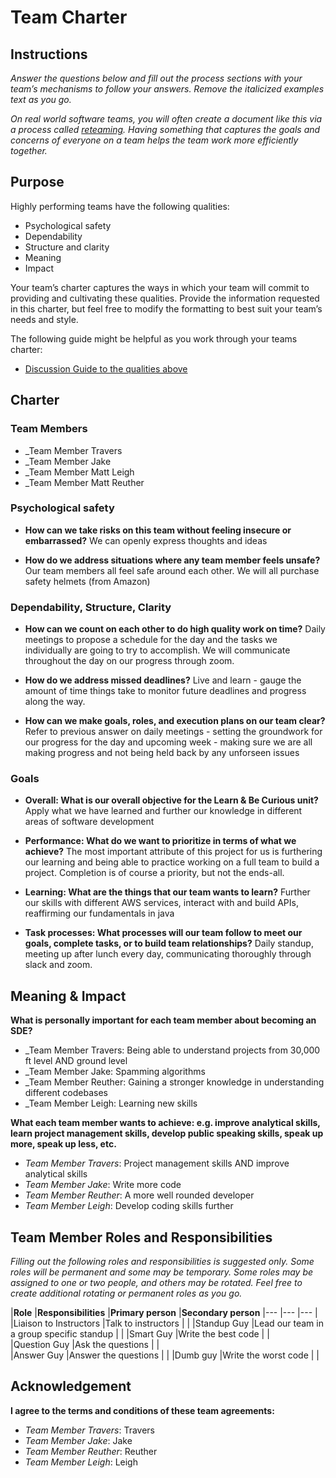 # Team Charter

## Instructions

_Answer the questions below and fill out the process sections with your team’s mechanisms to follow your answers. Remove the italicized examples text as you go._

_On real world software teams, you will often create a document like this via a process called [reteaming](https://www.agilealliance.org/resources/experience-reports/dynamic-reteaming-how-we-thrive-by-rebuilding-teams/). Having something that captures the goals and concerns of everyone on a team helps the team work more efficiently together._

## Purpose

Highly performing teams have the following qualities:

* Psychological safety
* Dependability
* Structure and clarity
* Meaning
* Impact

Your team’s charter captures the ways in which your team will commit to providing and cultivating these qualities. Provide the information requested in this charter, but feel free to modify the formatting to best suit your team’s needs and style.

The following guide might be helpful as you work through your teams charter:

* [Discussion Guide to the qualities above](https://docs.google.com/document/d/1lgiz6mwZeyWEaJxN_NMI-tI5Qijv2BHh27DPLeSLE40)

## Charter

### Team Members

- _Team Member Travers
- _Team Member Jake
- _Team Member Matt Leigh
- _Team Member Matt Reuther

### Psychological safety

* **How can we take risks on this team without feeling insecure or embarrassed?**
  We can openly express thoughts and ideas

* **How do we address situations where any team member feels unsafe?**
 Our team members all feel safe around each other.
 We will all purchase safety helmets (from Amazon)

### Dependability, Structure, Clarity

* **How can we count on each other to do high quality work on time?**
Daily meetings to propose a schedule for the day and the tasks we individually are going to try to accomplish. We will communicate throughout the day on our progress through zoom.

* **How do we address missed deadlines?**
  Live and learn - gauge the amount of time things take to monitor future deadlines and progress along the way.

* **How can we make goals, roles, and execution plans on our team clear?**
Refer to previous answer on daily meetings - setting the groundwork for our progress for the day and upcoming week - making sure we are all making progress and not being held back by any unforseen issues


### Goals

* **Overall: What is our overall objective for the Learn & Be Curious unit?**
 Apply what we have learned and further our knowledge in different areas of software development


* **Performance: What do we want to prioritize in terms of what we achieve?**
 The most important attribute of this project for us is furthering our learning and being able to practice working on a full team to build a project. Completion is of course a priority, but not the ends-all.


* **Learning: What are the things that our team wants to learn?**
 Further our skills with different AWS services, interact with and build APIs, reaffirming our fundamentals in java


* **Task processes: What processes will our team follow to meet our goals, complete tasks, or to build team relationships?**
  Daily standup, meeting up after lunch every day, communicating thoroughly through slack and zoom.

## Meaning & Impact

**What is personally important for each team member about becoming an SDE?**

* _Team Member Travers: Being able to understand projects from 30,000 ft level AND ground level
* _Team Member Jake: Spamming algorithms
* _Team Member Reuther: Gaining a stronger knowledge in understanding different codebases
* _Team Member Leigh: Learning new skills 

**What each team member wants to achieve: e.g. improve analytical skills, learn project management skills, develop public speaking skills, speak up more, speak up less, etc.**

* _Team Member Travers_: Project management skills AND improve analytical skills
* _Team Member Jake_: Write more code
* _Team Member Reuther_: A more well rounded developer
* _Team Member Leigh_: Develop coding skills further

## Team Member Roles and Responsibilities

_Filling out the following roles and responsibilities is suggested only. Some roles will be permanent and some may be temporary. Some roles may be assigned to one or two people, and others may be rotated. Feel free to create additional rotating or permanent roles as you go._

|**Role**               |**Responsibilities**                       |**Primary person** |**Secondary person** 
|---                    |---                                        |---                |
|Liaison to Instructors |Talk to instructors                        |                   |
|Standup Guy            |Lead our team in a group specific standup  |                   |
|Smart Guy              |Write the best code                        |                   |                                       
|Question Guy           |Ask the questions                          |                   |                     
|Answer Guy             |Answer the questions                       |                   | 
|Dumb guy               |Write the worst code                       |                   |

## Acknowledgement

**I agree to the terms and conditions of these team agreements:**

* _Team Member Travers_: Travers
* _Team Member Jake_: Jake
* _Team Member Reuther_: Reuther
* _Team Member Leigh_: Leigh
